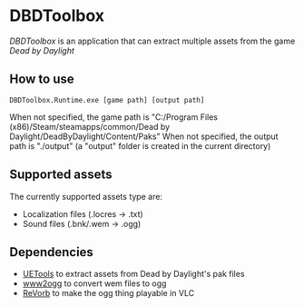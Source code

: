 # DBDToolbox

_DBDToolbox_ is an application that can extract multiple assets from the game _Dead by Daylight_

## How to use

```
DBDToolbox.Runtime.exe [game path] [output path]
```

When not specified, the game path is "C:/Program Files (x86)/Steam/steamapps/common/Dead by Daylight/DeadByDaylight/Content/Paks"
When not specified, the output path is "./output" (a "output" folder is created in the current directory)

## Supported assets

The currently supported assets type are:

- Localization files (.locres -> .txt)
- Sound files (.bnk/.wem -> .ogg)

## Dependencies

- [UETools](https://github.com/UETools/UETools) to extract assets from Dead by Daylight's pak files
- [www2ogg](https://github.com/hcs64/ww2ogg) to convert wem files to ogg
- [ReVorb](https://github.com/ItsBranK/ReVorb) to make the ogg thing playable in VLC

